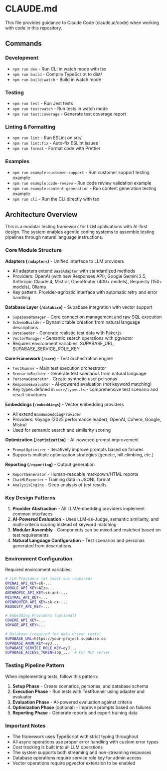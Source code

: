 # CLAUDE.md

This file provides guidance to Claude Code (claude.ai/code) when working with code in this repository.

## Commands

### Development
- `npm run dev` - Run CLI in watch mode with tsx
- `npm run build` - Compile TypeScript to dist/
- `npm run build:watch` - Build in watch mode

### Testing
- `npm run test` - Run Jest tests
- `npm run test:watch` - Run tests in watch mode
- `npm run test:coverage` - Generate test coverage report

### Linting & Formatting
- `npm run lint` - Run ESLint on src/
- `npm run lint:fix` - Auto-fix ESLint issues
- `npm run format` - Format code with Prettier

### Examples
- `npm run example:customer-support` - Run customer support testing example
- `npm run example:code-review` - Run code review validation example
- `npm run example:content-generation` - Run content generation testing example
- `npm run cli` - Run the CLI directly with tsx

## Architecture Overview

This is a modular testing framework for LLM applications with AI-first design. The system enables agentic coding systems to assemble testing pipelines through natural language instructions.

### Core Module Structure

**Adapters (`/adapters`)** - Unified interface to LLM providers
- All adapters extend `BaseAdapter` with standardized methods
- Providers: OpenAI (with new Responses API), Google Gemini 2.5, Anthropic Claude 4, Mistral, OpenRouter (400+ models), Requesty (150+ models), Ollama
- Key pattern: Provider-agnostic interface with automatic retry and error handling

**Database Layer (`/database`)** - Supabase integration with vector support
- `SupabaseManager` - Core connection management and raw SQL execution
- `SchemaBuilder` - Dynamic table creation from natural language descriptions
- `DataSeeder` - Generate realistic test data with Faker.js
- `VectorManager` - Semantic search operations with pgvector
- Requires environment variables: SUPABASE_URL, SUPABASE_SERVICE_ROLE_KEY

**Core Framework (`/core`)** - Test orchestration engine
- `TestRunner` - Main test execution orchestrator
- `ScenarioBuilder` - Generate test scenarios from natural language
- `PersonaGenerator` - Create synthetic user personas
- `ResponseEvaluator` - AI-powered evaluation (not keyword matching)
- Key types defined in `core/types.ts` - comprehensive test scenario and result structures

**Embeddings (`/embeddings`)** - Vector embedding providers
- All extend `BaseEmbeddingProvider`
- Providers: Voyage (2025 performance leader), OpenAI, Cohere, Google, Mistral
- Used for semantic search and similarity scoring

**Optimization (`/optimization`)** - AI-powered prompt improvement
- `PromptOptimizer` - Iteratively improve prompts based on failures
- Supports multiple optimization strategies (genetic, hill climbing, etc.)

**Reporting (`/reporting`)** - Output generation
- `ReportGenerator` - Human-readable markdown/HTML reports
- `ChatMLExporter` - Training data in JSONL format
- `AnalysisEngine` - Deep analysis of test results

### Key Design Patterns

1. **Provider Abstraction** - All LLM/embedding providers implement common interfaces
2. **AI-Powered Evaluation** - Uses LLM-as-Judge, semantic similarity, and multi-criteria scoring instead of keyword matching
3. **Modular Assembly** - Components can be mixed and matched based on test requirements
4. **Natural Language Configuration** - Test scenarios and personas generated from descriptions

### Environment Configuration

Required environment variables:
```bash
# LLM Providers (at least one required)
OPENAI_API_KEY=sk-...
GOOGLE_API_KEY=AIza...
ANTHROPIC_API_KEY=sk-ant-...
MISTRAL_API_KEY=...
OPENROUTER_API_KEY=sk-or-...
REQUESTY_API_KEY=...

# Embedding Providers (optional)
COHERE_API_KEY=...
VOYAGE_API_KEY=...

# Database (required for data-driven tests)
SUPABASE_URL=https://your-project.supabase.co
SUPABASE_ANON_KEY=eyJ...
SUPABASE_SERVICE_ROLE_KEY=eyJ...
SUPABASE_ACCESS_TOKEN=sbp_...  # For MCP server
```

### Testing Pipeline Pattern

When implementing tests, follow this pattern:

1. **Setup Phase** - Create scenarios, personas, and database schema
2. **Execution Phase** - Run tests with TestRunner using adapter and evaluator
3. **Evaluation Phase** - AI-powered evaluation against criteria
4. **Optimization Phase** (optional) - Improve prompts based on failures
5. **Reporting Phase** - Generate reports and export training data

### Important Notes

- The framework uses TypeScript with strict typing throughout
- All async operations use proper error handling with custom error types
- Cost tracking is built into all LLM operations
- The system supports both streaming and non-streaming responses
- Database operations require service role key for admin access
- Vector operations require pgvector extension to be enabled